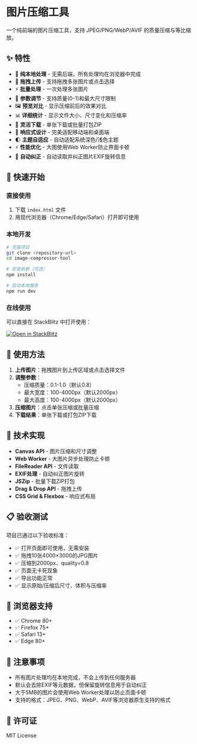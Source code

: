 # 图片压缩工具

一个纯前端的图片压缩工具，支持 JPEG/PNG/WebP/AVIF 的质量压缩与等比缩放。

## ✨ 特性

- 🎯 **纯本地处理** - 无需后端，所有处理均在浏览器中完成
- 📁 **拖拽上传** - 支持拖拽多张图片或点击选择
- ⚡ **批量处理** - 一次处理多张图片
- 🔧 **参数调节** - 支持质量(0-1)和最大尺寸限制
- 🖼️ **预览对比** - 显示压缩前后的效果对比
- 📊 **详细统计** - 显示文件大小、尺寸变化和压缩率
- 💾 **灵活下载** - 单张下载或批量打包ZIP
- 📱 **响应式设计** - 完美适配移动端和桌面端
- 🌓 **主题自适应** - 自动适配系统深色/浅色主题
- ⚡ **性能优化** - 大图使用Web Worker防止界面卡顿
- 🔄 **自动纠正** - 自动读取并纠正图片EXIF旋转信息

## 🚀 快速开始

### 直接使用

1. 下载 `index.html` 文件
2. 用现代浏览器（Chrome/Edge/Safari）打开即可使用

### 本地开发

```bash
# 克隆项目
git clone <repository-url>
cd image-compressor-tool

# 安装依赖（可选）
npm install

# 启动本地服务
npm run dev
```

### 在线使用

可以直接在 StackBlitz 中打开使用：

[![Open in StackBlitz](https://developer.stackblitz.com/img/open_in_stackblitz.svg)](https://stackblitz.com/github/your-repo/image-compressor-tool)

## 🎯 使用方法

1. **上传图片**：拖拽图片到上传区域或点击选择文件
2. **调整参数**：
   - 压缩质量：0.1-1.0（默认0.8）
   - 最大宽度：100-4000px（默认2000px）
   - 最大高度：100-4000px（默认2000px）
3. **压缩图片**：点击单张压缩或批量压缩
4. **下载结果**：单张下载或打包ZIP下载

## 🔧 技术实现

- **Canvas API** - 图片压缩和尺寸调整
- **Web Worker** - 大图片异步处理防止卡顿
- **FileReader API** - 文件读取
- **EXIF处理** - 自动纠正图片旋转
- **JSZip** - 批量下载ZIP打包
- **Drag & Drop API** - 拖拽上传
- **CSS Grid & Flexbox** - 响应式布局

## 📋 验收测试

项目已通过以下验收标准：

- ✅ 打开页面即可使用，无需安装
- ✅ 拖拽10张4000×3000的JPG图片
- ✅ 压缩到2000px、quality=0.8
- ✅ 页面无卡死现象
- ✅ 导出功能正常
- ✅ 显示原始/压缩后尺寸、体积与压缩率

## 🌟 浏览器支持

- ✅ Chrome 80+
- ✅ Firefox 75+
- ✅ Safari 13+
- ✅ Edge 80+

## 📝 注意事项

- 所有图片处理均在本地完成，不会上传到任何服务器
- 默认会去除EXIF等元数据，但保留旋转信息用于自动纠正
- 大于5MB的图片会使用Web Worker处理以防止页面卡顿
- 支持的格式：JPEG、PNG、WebP、AVIF等浏览器原生支持的格式

## 📄 许可证

MIT License